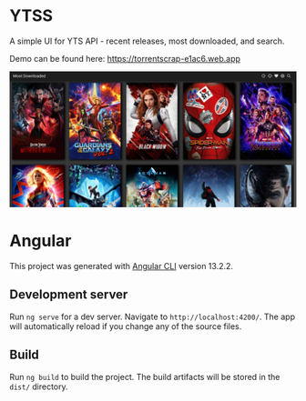 # YTSS

A simple UI for YTS API - recent releases, most downloaded, and search.

Demo can be found here: https://torrentscrap-e1ac6.web.app


![YTSS API SCRAPER](src/assets/images/YTSS.png?raw=true "Title")


# Angular

This project was generated with [Angular CLI](https://github.com/angular/angular-cli) version 13.2.2.

## Development server

Run `ng serve` for a dev server. Navigate to `http://localhost:4200/`. The app will automatically reload if you change any of the source files.

## Build

Run `ng build` to build the project. The build artifacts will be stored in the `dist/` directory.

